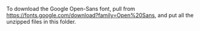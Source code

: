 To download the Google Open-Sans font, pull from https://fonts.google.com/download?family=Open%20Sans, and put all the unzipped files in this folder.
